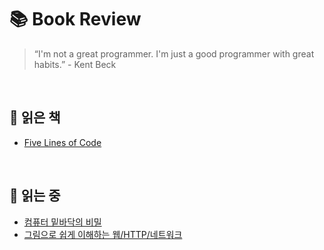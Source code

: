 # 📚 Book Review

> “I'm not a great programmer. I'm just a good programmer with great habits.” - Kent Beck

<br/>

## 📕 읽은 책

- [Five Lines of Code](/five-lines-of-code/)

<br/>

## 📘 읽는 중

- [컴퓨터 밑바닥의 비밀](/컴퓨터-밑바닥의-비밀/)
- [그림으로 쉽게 이해하는 웹/HTTP/네트워크](/그림으로-쉽게-이해하는-웹-HTTP-네트워크/)
